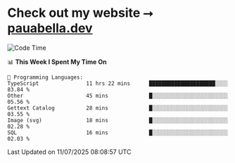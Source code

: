 # Check out my website ⭢ [pauabella.dev](https://pauabella.dev)

<!--START_SECTION:waka-->
![Code Time](http://img.shields.io/badge/Code%20Time-4%2C585%20hrs%2025%20mins-blue)

📊 **This Week I Spent My Time On** 

```text
💬 Programming Languages: 
TypeScript               11 hrs 22 mins      █████████████████████░░░░   83.84 % 
Other                    45 mins             █░░░░░░░░░░░░░░░░░░░░░░░░   05.56 % 
Gettext Catalog          28 mins             █░░░░░░░░░░░░░░░░░░░░░░░░   03.55 % 
Image (svg)              18 mins             █░░░░░░░░░░░░░░░░░░░░░░░░   02.28 % 
SQL                      16 mins             █░░░░░░░░░░░░░░░░░░░░░░░░   02.03 % 
```


 Last Updated on 11/07/2025 08:08:57 UTC
<!--END_SECTION:waka-->
